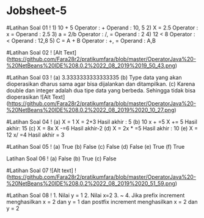 # Jobsheet-5

#Latihan Soal 01
! 1)	10 + 5 
Operator : +
Operand : 10, 5
2)	X = 2.5
Operator : x =
Operand : 2.5
3)	a = 2/b
Operator : /, =
Operand : 2
4)	12 < 8
Operator : <
Operand : 12,8
5)	C = A + B
Operator : +, =
Operand : A,B

#Latihan Soal 02
! [Alt Text] (https://github.com/Fara28r2/pratikumfara/blob/master/OperatorJava%20-%20NetBeans%20IDE%208.0.2%2022_08_2019%2019_50_43.png)

#Latihan Soal 03
! (a)	 3.3333333333333335
(b)	 Type data yang akan dioperasikan dharus sama agar bisa dijalankan dan ditampilkan.
(c)	Karena double dan integer adalah dua tipe data yang berbeda. Sehingga tidak bisa dioperasikan
![Alt Text] (https://github.com/Fara28r2/pratikumfara/blob/master/OperatorJava%20-%20NetBeans%20IDE%208.0.2%2022_08_2019%2020_10_27.png)

#Latihan Soal 04
! (a)	 X = 1
X = 2+3 
Hasil akhir : 5
(b)	10 x + =5
X += 5 
Hasil akhir: 15
(c)	X = 8x
X -=6
Hasil akhir-2
(d)	 X = 2x * =5
Hasil akhir : 10
(e)	 X = 12 x/ =4
Hasil akhir = 3


#Latihan Soal 05
! (a)	True
(b)	False
(c)	False
(d)	False
(e)	True
(f)	True

Latihan Soal 06
! (a)	False
(b)	True
(c)	False

#Latihan Soal 07
![Alt text] ! (https://github.com/Fara28r2/pratikumfara/blob/master/OperatorJava%20-%20NetBeans%20IDE%208.0.2%2022_08_2019%2020_51_59.png)

#Latihan Soal 08
! 1.	Nilai y = 1
2.	Nilai x=2
3.	~
4.	Jika prefix increment menghasilkan x = 2 dan y = 1 dan postfix increment menghasilkan x = 2 dan y = 2

